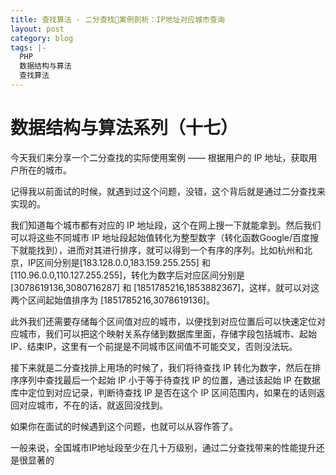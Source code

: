 ```yaml
---
title: 查找算法 - 二分查找案例剖析：IP地址对应城市查询
layout: post
category: blog
tags: |-
  PHP
  数据结构与算法
  查找算法
---
```


# 数据结构与算法系列（十七）

今天我们来分享一个二分查找的实际使用案例 —— 根据用户的 IP 地址，获取用户所在的城市。

记得我以前面试的时候，就遇到过这个问题，没错，这个背后就是通过二分查找来实现的。

我们知道每个城市都有对应的 IP 地址段，这个在网上搜一下就能拿到。然后我们可以将这些不同城市 IP 地址段起始值转化为整型数字（转化函数Google/百度搜下就能找到），进而对其进行排序，就可以得到一个有序的序列。比如杭州和北京，IP区间分别是[183.128.0.0,183.159.255.255] 和 [110.96.0.0,110.127.255.255]，转化为数字后对应区间分别是[3078619136,3080716287] 和 [1851785216,1853882367]，这样，就可以对这两个区间起始值排序为 [1851785216,3078619136]。

此外我们还需要存储每个区间值对应的城市，以便找到对应位置后可以快速定位对应城市，我们可以把这个映射关系存储到数据库里面，存储字段包括城市、起始IP、结束IP，这里有一个前提是不同城市区间值不可能交叉，否则没法玩。

接下来就是二分查找排上用场的时候了，我们将待查找 IP 转化为数字，然后在排序序列中查找最后一个起始 IP 小于等于待查找 IP 的位置，通过该起始 IP 在数据库中定位到对应记录，判断待查找 IP 是否在这个 IP 区间范围内，如果在的话则返回对应城市，不在的话，就返回没找到。

如果你在面试的时候遇到这个问题，也就可以从容作答了。

一般来说，全国城市IP地址段至少在几十万级别，通过二分查找带来的性能提升还是很显著的